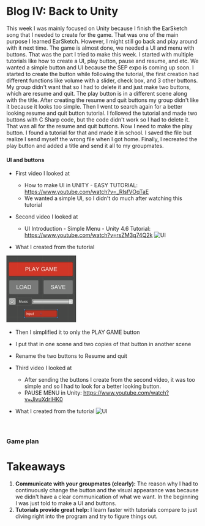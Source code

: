 # Blog IV: Back to Unity

This week I was mainly focused on Unity because I finish the EarSketch song that I needed to create for the game. That was one of the main purpose I learned EarSketch. However, I might still go back and play around with it next time. The game is almost done, we needed a UI and menu with buttons. That was the part I tried to make this week. I started with multiple tutorials like how to create a UI, play button, pause and resume, and etc. We wanted a simple button and UI because the SEP expo is coming up soon. I started to create the button while following the tutorial, the first creation had different functions like volume with a slider, check box, and 3 other buttons. My group didn't want that so I had to delete it and just make two buttons, which are resume and quit. The play button is in a different scene along with the title. After creating the resume and quit buttons my group didn't like it because it looks too simple. Then I went to search again for a better looking resume and quit button tutorial. I followed the tutorial and made two buttons with C Sharp code, but the code didn't work so I had to delete it. That was all for the resume and quit buttons. Now I need to make the play button. I found a tutorial for that and made it in school. I saved the file but realize I send myself the wrong file when I got home. Finally, I recreated the play button and added a title and send it all to my groupmates. 

#### UI and buttons 
+ First video I looked at
  + How to make UI in UNITY - EASY TUTORIAL: https://www.youtube.com/watch?v=_RIsfVOqTaE
  + We wanted a simple UI, so I didn't do much after watching this tutorial

+ Second video I looked at
  + UI Introduction - Simple Menu - Unity 4.6 Tutorial: https://www.youtube.com/watch?v=rsZM3q74Q2k
![UI](https://i.ytimg.com/vi/rsZM3q74Q2k/maxresdefault.jpg)

+ What I created from the tutorial

![First](Annotation.png)
+ Then I simplified it to only the PLAY GAME button
+ I put that in one scene and two copies of that button in another scene 
+ Rename the two buttons to Resume and quit

+ Third video I looked at
  + After sending the buttons I create from the second video, it was too simple and so I had to look for a better looking button.
  + PAUSE MENU in Unity: https://www.youtube.com/watch?v=JivuXdrIHK0
+ What I created from the tutorial
![UI](https://i.ytimg.com/vi/rsZM3q74Q2k/maxresdefault.jpg)
```python

```


### 
```python


```

### Game plan



# Takeaways
1. **Communicate with your groupmates (clearly):** The reason why I had to continuously change the button and the visual appearance was because we didn't have a clear communication of what we want. In the beginning I was just told to make a UI and buttons. 
2. **Tutorials provide great help:** I learn faster with tutorials compare to just diving right into the program and try to figure things out.


